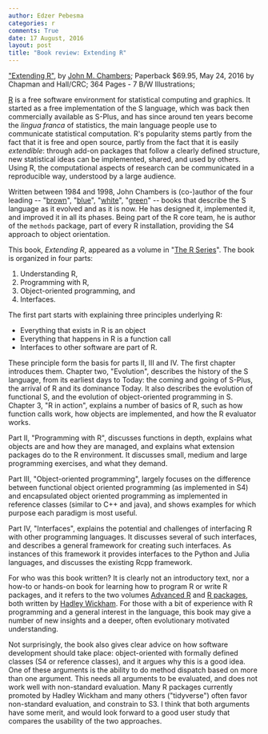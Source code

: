 ```yaml
---
author: Edzer Pebesma
categories: r
comments: True
date: 17 August, 2016
layout: post
title: "Book review: Extending R"
---
```


["Extending
R"](https://www.crcpress.com/Extending-R/Chambers/p/book/9781498775717),
by [John M. Chambers](https://statweb.stanford.edu/~jmc4/);
Paperback $69.95, May 24, 2016 by Chapman and Hall/CRC; 364 Pages -
7 B/W Illustrations;

[R](http://www.r-project.org/) is a free software environment
for statistical computing and graphics. It started as a free
implementation of the S language, which was back then commercially
available as S-Plus, and has since around ten years become the
_lingua franca_ of statistics, the main language people use to
communicate statistical computation.  R's popularity stems partly
from the fact that it is free and open source, partly from the fact
that it is easily _extendible_: through add-on packages that follow a
clearly defined structure, new statistical ideas can be implemented,
shared, and used by others.  Using R, the computational aspects of
research can be communicated in a reproducible way, understood by
a large audience.

Written between 1984 and 1998, John Chambers is (co-)author of
the four leading -- "[brown](https://www.amazon.com/Interactive-Environment-Analysis-Graphics-Competencies/dp/053403313X)", "[blue](https://www.amazon.com/New-Language-Programming-Environment-Wadsworth/dp/053409192X/ref=sr_1_1?s=books&ie=UTF8&qid=1471455602&sr=1-1&keywords=The+New+S+Language)", "[white](https://www.amazon.de/Statistical-Models-D-R-Cox/dp/041283040X/ref=sr_1_fkmr2_1?ie=UTF8&qid=1471455410&sr=8-1-fkmr2&keywords=statistical+models+with+s+chambers)", "[green](https://www.amazon.de/Programming-Data-Language-Chambers-Jul-2004/dp/B00MK2RDD8/ref=sr_1_3?ie=UTF8&qid=1471455450&sr=8-3&keywords=programming+with+data+chambers)" -- books
that describe the S language as it evolved and as it is now. He
has designed it, implemented it, and improved it in all its phases.
Being part of the R core team, he is author of the `methods` package,
part of every R installation, providing the S4 approach to object
orientation.

This book, _Extending R_, appeared as a volume in "[The R
Series](https://www.crcpress.com/go/the-r-series)". The book is
organized in four parts:

1. Understanding R,
2. Programming with R, 
3. Object-oriented programming, and
4. Interfaces.

The first part starts with explaining three principles underlying R: 

* Everything that exists in R is an object
* Everything that happens in R is a function call
* Interfaces to other software are part of R.

These principle form the basis for parts II, III and IV. The first
chapter introduces them. Chapter two, "Evolution", describes the
history of the S language, from its earliest days to Today: the
coming and going of S-Plus, the arrival of R and its dominance
Today. It also describes the evolution of functional S, and the
evolution of object-oriented programming in S. Chapter 3, "R in
action", explains a number of basics of R, such as how function calls
work, how objects are implemented, and how the R evaluator works.

Part II, "Programming with R", discusses functions in depth,
explains what objects are and how they are managed, and explains
what extension packages do to the R environment. It discusses small,
medium and large programming exercises, and what they demand.

Part III, "Object-oriented programming", largely focuses on the
difference between functional object oriented programming (as
implemented in S4) and encapsulated object oriented programming
as implemented in reference classes (similar to C++ and java),
and shows examples for which purpose each paradigm is most useful.

Part IV, "Interfaces", explains the potential and challenges
of interfacing R with other programming languages. It discusses
several of such interfaces, and describes a general framework for
creating such interfaces. As instances of this framework it provides
interfaces to the Python and Julia languages, and discusses the
existing Rcpp framework.

For who was this book written? It is clearly not an
introductory text, nor a how-to or hands-on book for learning
how to program R or write R packages, and it refers to the
two volumes [Advanced R](http://adv-r.had.co.nz/) and [R
packages](http://r-pkgs.had.co.nz/), both written by [Hadley
Wickham](http://hadley.nz/). For those with a bit of experience
with R programming and a general interest in the language, this book
may give a number of new insights and a deeper, often evolutionary
motivated understanding.

Not surprisingly, the book also gives clear advice on how software
development should take place: object-oriented with formally defined
classes (S4 or reference classes), and it argues why this is a good
idea. One of these arguments is the ability to do method dispatch
based on more than one argument. This needs all arguments to be
evaluated, and does not work well with non-standard evaluation. Many
R packages currently promoted by Hadley Wickham and many others
("tidyverse") often favor non-standard evaluation, and constrain
to S3. I think that both arguments have some merit, and would look
forward to a good user study that compares the usability of the
two approaches.
